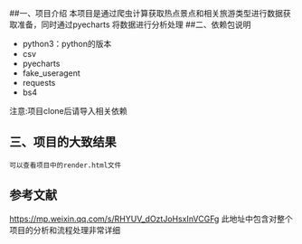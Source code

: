 ##一、项目介绍
本项目是通过爬虫计算获取热点景点和相关旅游类型进行数据获取准备，同时通过pyecharts
将数据进行分析处理
##二、依赖包说明
 * python3：python的版本
 * csv
 * pyecharts
 * fake_useragent
 * requests
 * bs4 </br>
 
 注意:项目clone后请导入相关依赖
## 三、项目的大致结果
    可以查看项目中的render.html文件 
## 参考文献
 https://mp.weixin.qq.com/s/RHYUV_dOztJoHsxInVCGFg
 此地址中包含对整个项目的分析和流程处理非常详细
